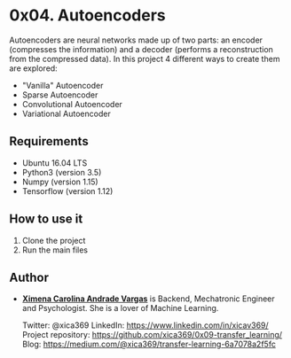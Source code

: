# 0x04. Autoencoders
Autoencoders are neural networks made up of two parts: an encoder (compresses the information) and a decoder (performs a reconstruction from the compressed data). In this project 4 different ways to create them are explored:
- "Vanilla" Autoencoder
-  Sparse Autoencoder
- Convolutional Autoencoder
- Variational Autoencoder

## Requirements
- Ubuntu 16.04 LTS
- Python3 (version 3.5)
- Numpy (version 1.15)
- Tensorflow (version 1.12)

## How to use it
1. Clone the project
1. Run the main files

## Author
* [**Ximena Carolina Andrade Vargas**](https://github.com/xica369)
is Backend, Mechatronic Engineer and Psychologist. She is a lover of Machine Learning.

	Twitter: @xica369
	LinkedIn: https://www.linkedin.com/in/xicav369/
	Project repository: https://github.com/xica369/0x09-transfer_learning/
	Blog: https://medium.com/@xica369/transfer-learning-6a7078a2f5fc
